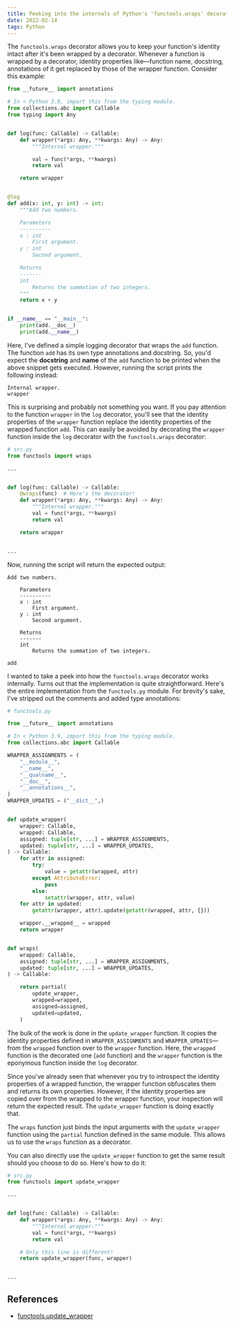 ```yaml
---
title: Peeking into the internals of Python's 'functools.wraps' decorator
date: 2022-02-14
tags: Python
---
```


The `functools.wraps` decorator allows you to keep your function's identity intact after
it's been wrapped by a decorator. Whenever a function is wrapped by a decorator,
identity properties like—function name, docstring, annotations of it get replaced by
those of the wrapper function. Consider this example:

```python
from __future__ import annotations

# In < Python 3.9, import this from the typing module.
from collections.abc import Callable
from typing import Any


def log(func: Callable) -> Callable:
    def wrapper(*args: Any, **kwargs: Any) -> Any:
        """Internal wrapper."""

        val = func(*args, **kwargs)
        return val

    return wrapper


@log
def add(x: int, y: int) -> int:
    """Add two numbers.

    Parameters
    ----------
    x : int
        First argument.
    y : int
        Second argument.

    Returns
    -------
    int
        Returns the summation of two integers.
    """
    return x + y


if __name__ == "__main__":
    print(add.__doc__)
    print(add.__name__)
```

Here, I've defined a simple logging decorator that wraps the `add` function. The
function `add` has its own type annotations and docstring. So, you'd expect the
**docstring** and **name** of the `add` function to be printed when the above snippet
gets executed. However, running the script prints the following instead:

```
Internal wrapper.
wrapper
```

This is surprising and probably not something you want. If you pay attention to the
function `wrapper` in the `log` decorator, you'll see that the identity properties of
the `wrapper` function replace the identity properties of the wrapped function `add`.
This can easily be avoided by decorating the `wrapper` function inside the `log`
decorator with the `functools.wraps` decorator:

```python
# src.py
from functools import wraps

...


def log(func: Callable) -> Callable:
    @wraps(func)  # Here's the decorator!
    def wrapper(*args: Any, **kwargs: Any) -> Any:
        """Internal wrapper."""
        val = func(*args, **kwargs)
        return val

    return wrapper


...
```

Now, running the script will return the expected output:

```
Add two numbers.

    Parameters
    ----------
    x : int
        First argument.
    y : int
        Second argument.

    Returns
    -------
    int
        Returns the summation of two integers.

add
```

I wanted to take a peek into how the `functools.wraps` decorator works internally. Turns
out that the implementation is quite straightforward. Here's the entire implementation
from the `functools.py` module. For brevity's sake, I've stripped out the comments and
added type annotations:

```python
# functools.py

from __future__ import annotations

# In < Python 3.9, import this from the typing module.
from collections.abc import Callable

WRAPPER_ASSIGNMENTS = (
    "__module__",
    "__name__",
    "__qualname__",
    "__doc__",
    "__annotations__",
)
WRAPPER_UPDATES = ("__dict__",)


def update_wrapper(
    wrapper: Callable,
    wrapped: Callable,
    assigned: tuple[str, ...] = WRAPPER_ASSIGNMENTS,
    updated: tuple[str, ...] = WRAPPER_UPDATES,
) -> Callable:
    for attr in assigned:
        try:
            value = getattr(wrapped, attr)
        except AttributeError:
            pass
        else:
            setattr(wrapper, attr, value)
    for attr in updated:
        getattr(wrapper, attr).update(getattr(wrapped, attr, {}))

    wrapper.__wrapped__ = wrapped
    return wrapper


def wraps(
    wrapped: Callable,
    assigned: tuple[str, ...] = WRAPPER_ASSIGNMENTS,
    updated: tuple[str, ...] = WRAPPER_UPDATES,
) -> Callable:

    return partial(
        update_wrapper,
        wrapped=wrapped,
        assigned=assigned,
        updated=updated,
    )
```

The bulk of the work is done in the `update_wrapper` function. It copies the identity
properties defined in `WRAPPER_ASSIGNMENTS` and `WRAPPER_UPDATES`—from the `wrapped`
function over to the `wrapper` function. Here, the `wrapped` function is the decorated
one (`add` function) and the `wrapper` function is the eponymous function inside the
`log` decorator.

Since you've already seen that whenever you try to introspect the identity properties of
a wrapped function, the wrapper function obfuscates them and returns its own properties.
However, if the identity properties are copied over from the wrapped to the wrapper
function, your inspection will return the expected result. The `update_wrapper` function
is doing exactly that.

The `wraps` function just binds the input arguments with the `update_wrapper` function
using the `partial` function defined in the same module. This allows us to use the
`wraps` function as a decorator.

You can also directly use the `update_wrapper` function to get the same result should
you choose to do so. Here's how to do it:


```python
# src.py
from functools import update_wrapper

...


def log(func: Callable) -> Callable:
    def wrapper(*args: Any, **kwargs: Any) -> Any:
        """Internal wrapper."""
        val = func(*args, **kwargs)
        return val

    # Only this line is different!
    return update_wrapper(func, wrapper)


...
```

## References

* [functools.update_wrapper](https://github.com/python/cpython/blob/0ae40191793da1877a12d512f0116d99301b2c51/Lib/functools.py#L35)
